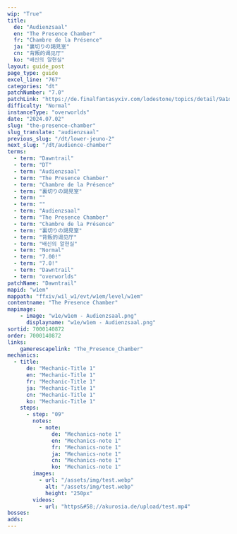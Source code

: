 ```yaml
---
wip: "True"
title:
  de: "Audienzsaal"
  en: "The Presence Chamber"
  fr: "Chambre de la Présence"
  ja: "裏切りの謁見室"
  cn: "背叛的谒见厅"
  ko: "배신의 알현실"
layout: guide_post
page_type: guide
excel_line: "767"
categories: "dt"
patchNumber: "7.0"
patchLink: "https://de.finalfantasyxiv.com/lodestone/topics/detail/9a1d2364c6f0fed72a164f3252a59073f7d0c4fc"
difficulty: "Normal"
instanceType: "overworlds"
date: "2024.07.02"
slug: "the-presence-chamber"
slug_translate: "audienzsaal"
previous_slug: "/dt/lower-jeuno-2"
next_slug: "/dt/audience-chamber"
terms:
  - term: "Dawntrail"
  - term: "DT"
  - term: "Audienzsaal"
  - term: "The Presence Chamber"
  - term: "Chambre de la Présence"
  - term: "裏切りの謁見室"
  - term: ""
  - term: ""
  - term: "Audienzsaal"
  - term: "The Presence Chamber"
  - term: "Chambre de la Présence"
  - term: "裏切りの謁見室"
  - term: "背叛的谒见厅"
  - term: "배신의 알현실"
  - term: "Normal"
  - term: "7.00!"
  - term: "7.0!"
  - term: "Dawntrail"
  - term: "overworlds"
patchName: "Dawntrail"
mapid: "w1em"
mappath: "ffxiv/wil_w1/evt/w1em/level/w1em"
contentname: "The Presence Chamber"
mapimage:
    - image: "w1e/w1em - Audienzsaal.png"
      displayname: "w1e/w1em - Audienzsaal.png"
sortid: 7000140872
order: 7000140872
links:
    gamerescapelink: "The_Presence_Chamber"
mechanics:
  - title:
      de: "Mechanic-Title 1"
      en: "Mechanic-Title 1"
      fr: "Mechanic-Title 1"
      ja: "Mechanic-Title 1"
      cn: "Mechanic-Title 1"
      ko: "Mechanic-Title 1"
    steps:
      - step: "09"
        notes:
          - note:
              de: "Mechanics-note 1"
              en: "Mechanics-note 1"
              fr: "Mechanics-note 1"
              ja: "Mechanics-note 1"
              cn: "Mechanics-note 1"
              ko: "Mechanics-note 1"
        images:
          - url: "/assets/img/test.webp"
            alt: "/assets/img/test.webp"
            height: "250px"
        videos:
          - url: "https&#58;//akurosia.de/upload/test.mp4"
bosses:
adds:
---
```

